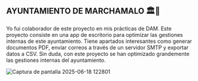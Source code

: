 ## AYUNTAMIENTO DE MARCHAMALO 🏛️🏢
Yo fui colaborador de este proyecto en mis prácticas de DAM. Este proyecto consiste en una app de escritorio para optimizar las gestiones internas de este ayuntamiento.
Tiene apartados interesantes como generar documentos PDF, enviar correos a través de un servidor SMTP y exportar datos a CSV. Sin duda, con este proyecto se han optimizado grandemente las gestiones internas del ayuntamiento.

![Captura de pantalla 2025-06-18 122801](https://github.com/user-attachments/assets/5e549590-b55a-454d-956e-5a696309695d)
